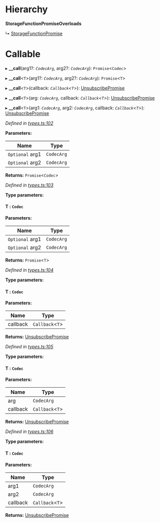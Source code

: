 

# Hierarchy

**StorageFunctionPromiseOverloads**

↳  [StorageFunctionPromise](_types_.storagefunctionpromise.md)

# Callable
▸ **__call**(arg1?: *`CodecArg`*, arg2?: *`CodecArg`*): `Promise`<`Codec`>

▸ **__call**<`T`>(arg1?: *`CodecArg`*, arg2?: *`CodecArg`*): `Promise`<`T`>

▸ **__call**<`T`>(callback: *`Callback`<`T`>*): [UnsubscribePromise](../modules/_types_.md#unsubscribepromise)

▸ **__call**<`T`>(arg: *`CodecArg`*, callback: *`Callback`<`T`>*): [UnsubscribePromise](../modules/_types_.md#unsubscribepromise)

▸ **__call**<`T`>(arg1: *`CodecArg`*, arg2: *`CodecArg`*, callback: *`Callback`<`T`>*): [UnsubscribePromise](../modules/_types_.md#unsubscribepromise)

*Defined in [types.ts:102](https://github.com/polkadot-js/api/blob/ea991e4/packages/api/src/types.ts#L102)*

**Parameters:**

| Name | Type |
| ------ | ------ |
| `Optional` arg1 | `CodecArg` |
| `Optional` arg2 | `CodecArg` |

**Returns:** `Promise`<`Codec`>

*Defined in [types.ts:103](https://github.com/polkadot-js/api/blob/ea991e4/packages/api/src/types.ts#L103)*

**Type parameters:**

#### T :  `Codec`
**Parameters:**

| Name | Type |
| ------ | ------ |
| `Optional` arg1 | `CodecArg` |
| `Optional` arg2 | `CodecArg` |

**Returns:** `Promise`<`T`>

*Defined in [types.ts:104](https://github.com/polkadot-js/api/blob/ea991e4/packages/api/src/types.ts#L104)*

**Type parameters:**

#### T :  `Codec`
**Parameters:**

| Name | Type |
| ------ | ------ |
| callback | `Callback`<`T`> |

**Returns:** [UnsubscribePromise](../modules/_types_.md#unsubscribepromise)

*Defined in [types.ts:105](https://github.com/polkadot-js/api/blob/ea991e4/packages/api/src/types.ts#L105)*

**Type parameters:**

#### T :  `Codec`
**Parameters:**

| Name | Type |
| ------ | ------ |
| arg | `CodecArg` |
| callback | `Callback`<`T`> |

**Returns:** [UnsubscribePromise](../modules/_types_.md#unsubscribepromise)

*Defined in [types.ts:106](https://github.com/polkadot-js/api/blob/ea991e4/packages/api/src/types.ts#L106)*

**Type parameters:**

#### T :  `Codec`
**Parameters:**

| Name | Type |
| ------ | ------ |
| arg1 | `CodecArg` |
| arg2 | `CodecArg` |
| callback | `Callback`<`T`> |

**Returns:** [UnsubscribePromise](../modules/_types_.md#unsubscribepromise)

